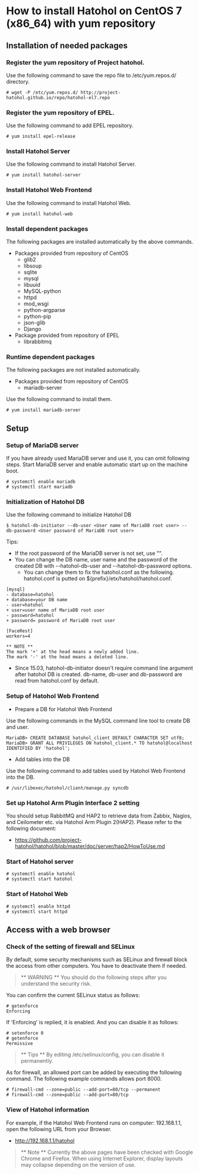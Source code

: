 How to install Hatohol on CentOS 7 (x86_64) with yum repository
=================================================================

Installation of needed packages
-------------------------------
### Register the yum repository of Project hatohol.
Use the following command to save the repo file to /etc/yum.repos.d/ directory.

    # wget -P /etc/yum.repos.d/ http://project-hatohol.github.io/repo/hatohol-el7.repo

### Register the yum repository of EPEL.
Use the following command to add EPEL repository.

    # yum install epel-release

### Install Hatohol Server
Use the following command to install Hatohol Server.

    # yum install hatohol-server

### Install Hatohol Web Frontend
Use the following command to install Hatohol Web.

    # yum install hatohol-web

### Install dependent packages
The following packages are installed automatically by the above commands.

- Packages provided from repository of CentOS
    - glib2
    - libsoup
    - sqlite
    - mysql
    - libuuid
    - MySQL-python
    - httpd
    - mod_wsgi
    - python-argparse
    - python-pip
    - json-glib
    - Django
- Package provided from repository of EPEL
    - librabbitmq

### Runtime dependent packages
The following packages are not installed automatically.

- Packages provided from repository of CentOS
    - mariadb-server

Use the following command to install them.

    # yum install mariadb-server

Setup
-----
### Setup of MariaDB server
If you have already used MariaDB server and use it, you can omit following steps.
Start MariaDB server and enable automatic start up on the machine boot.

    # systemctl enable mariadb
    # systemctl start mariadb

### Initialization of Hatohol DB
Use the following command to initialize Hatohol DB

    $ hatohol-db-initiator --db-user <User name of MariaDB root user> --db-password <User password of MariaDB root user>

Tips:

- If the root password of the MariaDB server is not set, use "".
- You can change the DB name, user name and the password of the created DB with --hatohol-db-user and --hatohol-db-password options.
    - You can change them to fix the hatohol.conf as the following. hatohol.conf is putted on ${prefix}/etx/hatohol/hatohol.conf.

```
[mysql]
- database=hatohol
+ database=your DB name
- user=hatohol
+ user=user name of MariaDB root user
- password=hatohol
+ password= password of MariaDB root user

[FaceRest]
workers=4

** NOTE **
The mark '+' at the head means a newly added line.
The mark '-' at the head means a deleted line.

```

- Since 15.03, hatohol-db-initiator doesn't require command line argument after hatohol DB is created. db-name, db-user and db-password are read from hatohol.conf by default.

### Setup of Hatohol Web Frontend
- Prepare a DB for Hatohol Web Frontend

Use the following commands in the MySQL command line tool to create DB and user.

    MariaDB> CREATE DATABASE hatohol_client DEFAULT CHARACTER SET utf8;
    MariaDB> GRANT ALL PRIVILEGES ON hatohol_client.* TO hatohol@localhost IDENTIFIED BY 'hatohol';

- Add tables into the DB

Use the following command to add tables used by Hatohol Web Frontend into the DB.

    # /usr/libexec/hatohol/client/manage.py syncdb

### Set up Hatohol Arm Plugin Interface 2 setting
You should setup RabbitMQ and HAP2 to retrieve data from Zabbix, Nagios, and Ceilometer etc. via Hatohol Arm Plugin 2(HAP2).
Please refer to the following document:

 - https://github.com/project-hatohol/hatohol/blob/master/doc/server/hap2/HowToUse.md

### Start of Hatohol server

    # systemctl enable hatohol
    # systemctl start hatohol

### Start of Hatohol Web

    # systemctl enable httpd
    # systemctl start httpd

Access with a web browser
------------------------
### Check of the setting of firewall and SELinux
By default, some security mechanisms such as SELinux and firewall block the access from other computers.
You have to deactivate them if needed.
> ** WARNING **
> You should do the following steps after you understand the security risk.

You can confirm the current SELinux status as follows:

    # getenforce
    Enforcing

If 'Enforcing' is replied, it is enabled. And you can disable it as follows:

    # setenforce 0
    # getenforce
    Permissive

> ** Tips **
> By editing /etc/selinux/config, you can disable it permanently.

As for firewall, an allowed port can be added by executing the following command.
The following example commands allows port 8000.

    # firewall-cmd --zone=public --add-port=80/tcp --permanent
    # firewall-cmd --zone=public --add-port=80/tcp

### View of Hatohol information
For example, if the Hatohol Web Frontend runs on computer: 192.168.1.1,
open the following URL from your Browser.

- http://192.168.1.1/hatohol

> ** Note **
> Currently the above pages have been checked with Google Chrome and Firefox.
> When using Internet Explorer, display layouts may collapse depending on the version of use.
